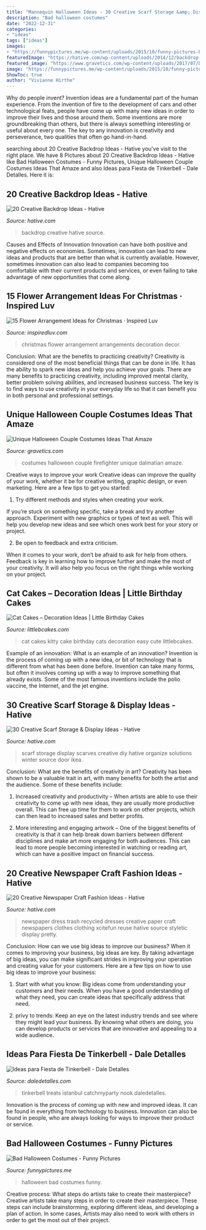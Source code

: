 ```yaml
---
title: "Mannequin Halloween Ideas - 30 Creative Scarf Storage &amp; Display Ideas"
description: "Bad halloween costumes"
date: "2022-12-31"
categories:
- "ideas"
tags: ["ideas"]
images:
- "https://funnypictures.me/wp-content/uploads/2015/10/funny-pictures-bad-halloween-costumes-SHomer-Simpson.jpg"
featuredImage: "https://hative.com/wp-content/uploads/2014/12/backdrop-ideas/20-creative-backdrop-ideas.jpg"
featured_image: "https://www.gravetics.com/wp-content/uploads/2017/07/Dalmatian-Firefighter.jpg"
image: "https://funnypictures.me/wp-content/uploads/2015/10/funny-pictures-bad-halloween-costumes-SHomer-Simpson.jpg"
ShowToc: true
author: "Vivianne Hirthe"
---
```



Why do people invent?
Invention ideas are a fundamental part of the human experience. From the invention of fire to the development of cars and other technological feats, people have come up with many new ideas in order to improve their lives and those around them. Some inventions are more groundbreaking than others, but there is always something interesting or useful about every one. The key to any innovation is creativity and perseverance, two qualities that often go hand-in-hand.

	

		
searching about 20 Creative Backdrop Ideas - Hative you've visit to the right place. We have 8 Pictures about 20 Creative Backdrop Ideas - Hative like Bad Halloween Costumes - Funny Pictures, Unique Halloween Couple Costumes Ideas That Amaze and also Ideas para Fiesta de Tinkerbell - Dale Detalles. Here it is:
		
    
## 20 Creative Backdrop Ideas - Hative

<img loading=lazy src="https://hative.com/wp-content/uploads/2014/12/backdrop-ideas/20-creative-backdrop-ideas.jpg" onerror="this.onerror=null;this.src='https://tse2.mm.bing.net/th?id=OIP.jiG54fCysxwlLFYdRHCYHQHaLI&amp;pid=15.1';" alt="20 Creative Backdrop Ideas - Hative">

_Source: hative.com_

>backdrop creative hative source. 

	

Causes and Effects of Innovation
Innovation can have both positive and negative effects on economies. Sometimes, innovation can lead to new ideas and products that are better than what is currently available. However, sometimes innovation can also lead to companies becoming too comfortable with their current products and services, or even failing to take advantage of new opportunities that come along.

    
## 15 Flower Arrangement Ideas For Christmas · Inspired Luv

<img loading=lazy src="http://www.inspiredluv.com/wp-content/uploads/2016/10/6-Flower-Arrangements-for-Christmas.jpg" onerror="this.onerror=null;this.src='https://tse4.mm.bing.net/th?id=OIP.9nsHSk0VRqhw8Cyhjt_negHaLR&amp;pid=15.1';" alt="15 Flower Arrangement Ideas for Christmas · Inspired Luv">

_Source: inspiredluv.com_

>christmas flower arrangement arrangements decoration decor. 

	

Conclusion: What are the benefits to practicing creativity?
Creativity is considered one of the most beneficial things that can be done in life. It has the ability to spark new ideas and help you achieve your goals. There are many benefits to practicing creativity, including improved mental clarity, better problem solving abilities, and increased business success. The key is to find ways to use creativity in your everyday life so that it can benefit you in both personal and professional settings.

    
## Unique Halloween Couple Costumes Ideas That Amaze

<img loading=lazy src="https://www.gravetics.com/wp-content/uploads/2017/07/Dalmatian-Firefighter.jpg" onerror="this.onerror=null;this.src='https://tse2.mm.bing.net/th?id=OIP.2GyKmF6GvnY-WS6n4MIymwHaJ4&amp;pid=15.1';" alt="Unique Halloween Couple Costumes Ideas That Amaze">

_Source: gravetics.com_

>costumes halloween couple firefighter unique dalmatian amaze. 

	

Creative ways to improve your work
Creative ideas can improve the quality of your work, whether it be for creative writing, graphic design, or even marketing. Here are a few tips to get you started:
1. Try different methods and styles when creating your work.

If you’re stuck on something specific, take a break and try another approach. Experiment with new graphics or types of text as well. This will help you develop new ideas and see which ones work best for your story or project.

2. Be open to feedback and extra criticism.

When it comes to your work, don’t be afraid to ask for help from others. Feedback is key in learning how to improve further and make the most of your creativity. It will also help you focus on the right things while working on your project.


    
## Cat Cakes – Decoration Ideas | Little Birthday Cakes

<img loading=lazy src="https://www.littlebcakes.com/wp-content/uploads/2014/01/Kitty-Cat-Cakes-760x1024.jpg" onerror="this.onerror=null;this.src='https://tse4.mm.bing.net/th?id=OIP.l4KHsdZxZ2VTkj9qHqOFnwHaJ-&amp;pid=15.1';" alt="Cat Cakes – Decoration Ideas | Little Birthday Cakes">

_Source: littlebcakes.com_

>cat cakes kitty cake birthday cats decoration easy cute littlebcakes. 

	

Example of an innovation: What is an example of an innovation?
Invention is the process of coming up with a new idea, or bit of technology that is different from what has been done before. Invention can take many forms, but often it involves coming up with a way to improve something that already exists. Some of the most famous inventions include the polio vaccine, the Internet, and the jet engine.

    
## 30 Creative Scarf Storage &amp; Display Ideas - Hative

<img loading=lazy src="https://hative.com/wp-content/uploads/2015/03/scarf-storage-ideas/8-creative-scarf-storage-and-display-ideas.jpg" onerror="this.onerror=null;this.src='https://tse1.mm.bing.net/th?id=OIP.VxtoHmT8yAsU2VGSO3clRwHaLG&amp;pid=15.1';" alt="30 Creative Scarf Storage &amp; Display Ideas - Hative">

_Source: hative.com_

>scarf storage display scarves creative diy hative organize solutions winter source door ikea. 

	

Conclusion: What are the benefits of creativity in art?
Creativity has been shown to be a valuable trait in art, with many benefits for both the artist and the audience. Some of these benefits include:
1. Increased creativity and productivity – When artists are able to use their creativity to come up with new ideas, they are usually more productive overall. This can free up time for them to work on other projects, which can then lead to increased sales and better profits.

2. More interesting and engaging artwork – One of the biggest benefits of creativity is that it can help break down barriers between different disciplines and make art more engaging for both audiences. This can lead to more people becoming interested in watching or reading art, which can have a positive impact on financial success.


    
## 20 Creative Newspaper Craft Fashion Ideas - Hative

<img loading=lazy src="https://hative.com/wp-content/uploads/2014/10/newspaper-craft-fashion-ideas/15-creative-newspaper-craft-fashion-ideas.jpg" onerror="this.onerror=null;this.src='https://tse4.mm.bing.net/th?id=OIP.IejDamsUQNQSrqNCzMfXuQHaKo&amp;pid=15.1';" alt="20 Creative Newspaper Craft Fashion Ideas - Hative">

_Source: hative.com_

>newspaper dress trash recycled dresses creative paper craft newspapers clothes clothing xcitefun reuse hative source styletic display pretty. 

	

Conclusion: How can we use big ideas to improve our business?
When it comes to improving your business, big ideas are key. By taking advantage of big ideas, you can make significant strides in improving your operation and creating value for your customers. Here are a few tips on how to use big ideas to improve your business:
1. Start with what you know: Big ideas come from understanding your customers and their needs. When you have a good understanding of what they need, you can create ideas that specifically address that need.

2. privy to trends: Keep an eye on the latest industry trends and see where they might lead your business. By knowing what others are doing, you can develop products or services that are innovative and appealing to a wide audience.


    
## Ideas Para Fiesta De Tinkerbell - Dale Detalles

<img loading=lazy src="https://i0.wp.com/www.daledetalles.com/wp-content/uploads/2015/06/fiesta-tinkerbell9.jpg" onerror="this.onerror=null;this.src='https://tse3.mm.bing.net/th?id=OIP.pCPhQDCOZUmzSNa0Rj0S8AHaJ4&amp;pid=15.1';" alt="Ideas para Fiesta de Tinkerbell - Dale Detalles">

_Source: daledetalles.com_

>tinkerbell treats istanbul catchmyparty nook daledetalles. 

	

Innovation is the process of coming up with new and improved ideas. It can be found in everything from technology to business. Innovation can also be found in people, who are always looking for ways to improve their product or service.

    
## Bad Halloween Costumes - Funny Pictures

<img loading=lazy src="https://funnypictures.me/wp-content/uploads/2015/10/funny-pictures-bad-halloween-costumes-SHomer-Simpson.jpg" onerror="this.onerror=null;this.src='https://tse3.mm.bing.net/th?id=OIP.DHdcpD8Ho_8uLbD3BugFmgHaJ3&amp;pid=15.1';" alt="Bad Halloween Costumes - Funny Pictures">

_Source: funnypictures.me_

>halloween bad costumes funny. 

	

Creative process: What steps do artists take to create their masterpiece?
Creative artists take many steps in order to create their masterpiece. These steps can include brainstorming, exploring different ideas, and developing a plan of action. In some cases, Artists may also need to work with others in order to get the most out of their project.

